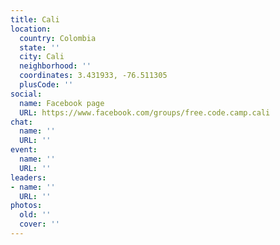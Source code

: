 ```yaml
---
title: Cali
location:
  country: Colombia
  state: ''
  city: Cali
  neighborhood: ''
  coordinates: 3.431933, -76.511305
  plusCode: ''
social:
  name: Facebook page
  URL: https://www.facebook.com/groups/free.code.camp.cali
chat:
  name: ''
  URL: ''
event:
  name: ''
  URL: ''
leaders:
- name: ''
  URL: ''
photos:
  old: ''
  cover: ''
---
```


